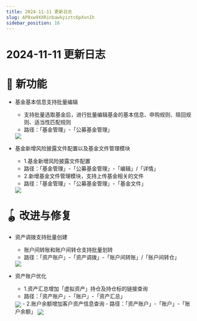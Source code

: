 ```yaml
---
title: 2024-11-11 更新日志
slug: AP8xw9XXRinbawkyiztc6pXvnIh
sidebar_position: 16
---
```



# 2024-11-11 更新日志

# 🎉 新功能

- 基金基本信息支持批量编辑
    - 支持批量选取基金后，进行批量编辑基金的基本信息、申购规则、赎回规则、适当性匹配规则
    - 路径：「基金管理」-「公募基金管理」
    <img src="/assets/EPGnbbyZsovp9LxknPTc7z4gnhe.png" src-width="1280" src-height="832" align="center"/>

- 基金新增风险披露文件配置以及基金文件管理模块
    - 1.基金新增风险披露文件配置
    - 路径：「基金管理」-「公募基金管理」-「编辑」/「详情」
    - 2.新增基金文件管理模块，支持上传基金相关的文件
    - 路径：「基金管理」-「公募基金管理」-「基金文件」
    <img src="/assets/LaMob64O7oiHV4xo315cWi9Gnte.png" src-width="1280" src-height="830" align="center"/>

# 🪀 改进与修复

- 资产调拨支持批量创建
    - 账户间转账和账户间转仓支持批量划转
    - 路径：「资产账户」-「资产调拨」-「账户间转账」/「账户间转仓」
    <img src="/assets/NbIMb07s9osj3Cx8MfacdVC2nbd.png" src-width="3752" src-height="1080" align="center"/>

- 资产账户优化
    - 1.资产汇总增加「虚拟资产」持仓及持仓标的链接查询
    - 路径：「资产账户」-「账户」-「资产汇总」
    <img src="/assets/V9qQbTjcKou1rAxdZvUcV0qcnic.png" src-width="3198" src-height="1246" align="center"/>
    - 2.账户余额增加客户资产信息查询
    - 路径：「资产账户」-「账户」-「账户余额」
    <img src="/assets/J5I2bSW6GoSegIx1OJhcQ5gXn3f.png" src-width="3328" src-height="1534" align="center"/>
    
